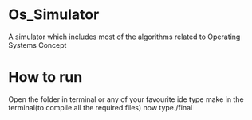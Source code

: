 # Os_Simulator
A simulator which includes most of the algorithms related to Operating Systems Concept

# How to run
  Open the folder in terminal or any of your favourite ide
  type make in the terminal(to compile all the required files)
  now type./final
